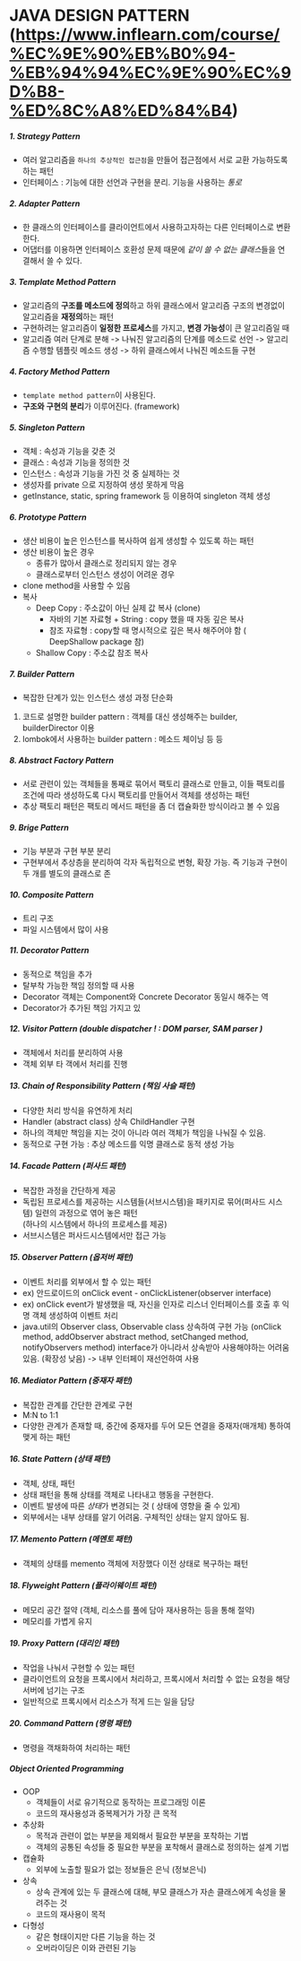 # JAVA DESIGN PATTERN (https://www.inflearn.com/course/%EC%9E%90%EB%B0%94-%EB%94%94%EC%9E%90%EC%9D%B8-%ED%8C%A8%ED%84%B4)

##### 1. Strategy Pattern
- 여러 알고리즘을 `하나의 추상적인 접근점`을 만들어 접근점에서 서로 교환 가능하도록 하는 패턴
- 인터페이스 : 기능에 대한 선언과 구현을 분리. 기능을 사용하는 _통로_

##### 2. Adapter Pattern
- 한 클래스의 인터페이스를 클라이언트에서 사용하고자하는 다른 인터페이스로 변환한다.
- 어댑터를 이용하면 인터페이스 호환성 문제 때문에 *같이 쓸 수 없는 클래스*들을 연결해서 쓸 수 있다.
    
##### 3. Template Method Pattern 
- 알고리즘의 **구조를 메소드에 정의**하고 하위 클래스에서 알고리즘 구조의 변경없이 알고리즘을 **재정의**하는 패턴
- 구현하려는 알고리즘이 **일정한 프로세스**를 가지고, **변경 가능성**이 큰 알고리즘일 때
- 알고리즘 여러 단계로 분해 -> 나눠진 알고리즘의 단계를 메소드로 선언 -> 알고리즘 수행할 템플릿 메소드 생성 -> 하위 클래스에서 나눠진 메소드들 구현

##### 4. Factory Method Pattern
- `template method pattern`이 사용된다.
- **구조와 구현의 분리**가 이루어진다. (framework)

##### 5.  Singleton Pattern
- 객체 : 속성과 기능을 갖춘 것
- 클래스 : 속성과 기능을 정의한 것 
- 인스턴스 : 속성과 기능을 가진 것 중 실제하는 것 
- 생성자를 private 으로 지정하여 생성 못하게 막음
- getInstance, static, spring framework 등 이용하여 singleton 객체 생성 

##### 6. Prototype Pattern 
- 생산 비용이 높은 인스턴스를 복사하여 쉽게 생성할 수 있도록 하는 패턴 
- 생산 비용이 높은 경우 
    - 종류가 많아서 클래스로 정리되지 않는 경우
    - 클래스로부터 인스턴스 생성이 어려운 경우 
- clone method을 사용할 수 있음
- 복사
    - Deep Copy : 주소값이 아닌 실제 값 복사 (clone) 
        - 자바의 기본 자료형 + String : copy 했을 때 자동 깊은 복사 
        - 참조 자료형 : copy할 때 명시적으로 깊은 복사 해주어야 함 ( DeepShallow package 참) 
    - Shallow Copy : 주소값 참조 복사 
    
##### 7. Builder Pattern 
- 복잡한 단계가 있는 인스턴스 생성 과정 단순화 
1. 코드로 설명한 builder pattern : 객체를 대신 생성해주는 builder, builderDirector  이용
2. lombok에서 사용하는 builder pattern : 메소드 체이닝 등 
등

##### 8. Abstract Factory Pattern 
- 서로 관련이 있는 객체들을 통째로 묶어서 팩토리 클래스로 만들고, 이들 팩토리를 조건에 따라 생성하도록 다시 팩토리를 만들어서 객체를 생성하는 패턴
- 추상 팩토리 패턴은 팩토리 메서드 패턴을 좀 더 캡슐화한 방식이라고 볼 수 있음

##### 9. Brige Pattern
- 기능 부분과 구현 부분 분리 
- 구현부에서 추상층을 분리하여 각자 독립적으로 변형, 확장 가능. 즉 기능과 구현이 두 개를 별도의 클래스로 존

##### 10. Composite Pattern
- 트리 구조 
- 파일 시스템에서 많이 사용 

##### 11. Decorator Pattern
- 동적으로 책임을 추가 
- 탈부착 가능한 책임 정의할 때 사용
- Decorator 객체는 Component와 Concrete Decorator 동일시 해주는 역
- Decorator가 추가된 책임 가지고 있

##### 12. Visitor Pattern (double dispatcher ! : DOM parser, SAM parser ) 
- 객체에서 처리를 분리하여 사용
- 객체 외부 타 객에서 처리를 진행 

##### 13. Chain of Responsibility Pattern (책임 사슬 패턴)
- 다양한 처리 방식을 유연하게 처리
- Handler (abstract class) 상속 ChildHandler 구현
- 하나의 객체만 책임을 지는 것이 아니라 여러 객체가 책임을 나눠질 수 있음.
- 동적으로 구현 가능 : 추상 메소드를 익명 클래스로 동적 생성 가능

##### 14. Facade Pattern (퍼사드 패턴)
- 복잡한 과정을 간단하게 제공
- 독립된 프로세스를 제공하는 시스템들(서브시스템)을 패키지로 묶어(퍼사드 시스템) 일련의 과정으로 엮어 놓은 패턴  
    (하나의 시스템에서 하나의 프로세스를 제공)
- 서브시스템은 퍼사드시스템에서만 접근 가능 
    
##### 15. Observer Pattern (옵저버 패턴)
- 이벤트 처리를 외부에서 할 수 있는 패턴 
- ex) 안드로이드의 onClick event - onClickListener(observer interface) 
- ex) onClick event가 발생했을 때,  자신을 인자로 리스너 인터페이스를 호출 후 익명 객체 생성하여 이벤트 처리
- java.util의 Observer class, Observable class 상속하여 구현 가능 (onClick method, addObserver abstract method, setChanged method, notifyObservers method)
    interface가 아니라서 상속받아 사용해야하는 어려움있음. (확장성 낮음) -> 내부 인터페이 재선언하여 사용 
    
##### 16. Mediator Pattern (중재자 패턴)
- 복잡한 관계를 간단한 관계로 구현 
- M:N to 1:1 
- 다양한 관계가 존재할 때, 중간에 중재자를 두어 모든 연결을 중재자(매개체) 통하여 맺게 하는 패턴
    

##### 16. State Pattern (상태 패턴)
- 객체, 상태, 패턴
- 상태 패턴을 통해 상태를 객체로 나타내고 행동을 구현한다.
- 이벤트 발생에 따른 *상태*가 변경되는 것 ( 상태에 영향을 줄 수 있게)
- 외부에서는 내부 상태를 알기 어려움. 구체적인 상태는 알지 않아도 됨.

##### 17. Memento Pattern (메멘토 패턴)
- 객체의 상태를 memento 객체에 저장했다 이전 상태로 복구하는 패턴

##### 18. Flyweight Pattern (플라이웨이트 패턴)
- 메모리 공간 절약 (객체, 리소스를 풀에 담아 재사용하는 등을 통해 절약)
- 메모리를 가볍게 유지 

##### 19. Proxy Pattern (대리인 패턴)
- 작업을 나눠서 구현할 수 있는 패턴 
- 클라이언트의 요청을 프록시에서 처리하고, 프록시에서 처리할 수 없는 요청을 해당 서버에 넘기는 구조
- 일반적으로 프록시에서 리소스가 적게 드는 일을 담당

##### 20. Command Pattern (명령 패턴)
- 명령을 객채화하여 처리하는 패턴

##### Object Oriented Programming
- OOP
    - 객체들이 서로 유기적으로 동작하는 프로그래밍 이론
    - 코드의 재사용성과 중복제거가 가장 큰 목적
- 추상화
    - 목적과 관련이 없는 부분을 제외해서 필요한 부분을 포착하는 기법
    - 객체의 공통된 속성들 중 필요한 부분을 포착해서 클래스로 정의하는 설계 기법
- 캡슐화
     - 외부에 노출할 필요가 없는 정보들은 은닉 (정보은닉)
- 상속
    - 상속 관계에 있는 두 클래스에 대해, 부모 클래스가 자손 클래스에게 속성을 물려주는 것
    - 코드의 재사용이 목적
- 다형성
    - 같은 형태이지만 다른 기능을 하는 것
    - 오버라이딩은 이와 관련된 기능





 